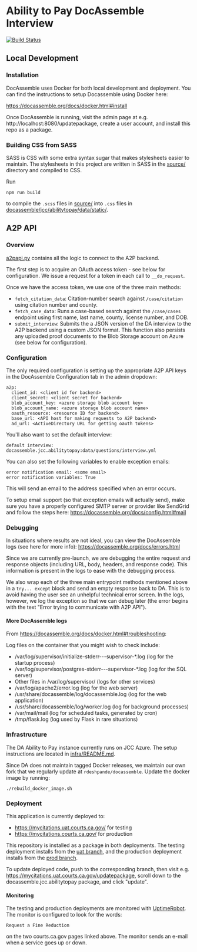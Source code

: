 # Ability to Pay DocAssemble Interview

[![Build Status](https://travis-ci.com/JudicialCouncilOfCalifornia/docassemble.jcc.abilitytopay.svg?branch=master)](https://travis-ci.com/JudicialCouncilOfCalifornia/docassemble.jcc.abilitytopay)

## Local Development

### Installation

DocAssemble uses Docker for both local development and deployment. You can find the instructions to setup Docassemble using Docker here:

https://docassemble.org/docs/docker.html#install

Once DocAssemble is running, visit the admin page at e.g. http://localhost:8080/updatepackage, create a user account, and install this repo as a package.

### Building CSS from SASS

SASS is CSS with some extra syntax sugar that makes stylesheets easier to maintain. The stylesheets in this project are written in SASS in the [source/](source/) directory and compiled to CSS.

Run

    npm run build

to compile the `.scss` files in [source/](source/) into `.css` files in [docassemble/jcc/abilitytopay/data/static/](docassemble/jcc/abilitytopay/data/static/).

## A2P API

### Overview

[a2papi.py](docassemble/jcc/abilitytopay/a2papi.py) contains all the logic to connect to the A2P backend. 

The first step is to acquire an OAuth access token - see below for configuration. We issue a request for a token in each call to `__do_request`.

Once we have the access token, we use one of the three main methods: 

* `fetch_citation_data`: Citation-number search against `/case/citation` using citation number and county.
* `fetch_case_data`: Runs a case-based search against the `/case/cases` endpoint using first name, last name, county, license number, and DOB.
* `submit_interview`: Submits the a JSON version of the DA interview to the A2P backend using a custom JSON format. This function also persists any uploaded proof documents to the Blob Storage account on Azure (see below for configuration).

### Configuration

The only required configuration is setting up the appropriate A2P API keys in the DocAssemble Configuration tab in the admin dropdown:

    a2p:
      client_id: <client id for backend>
      client_secret: <client secret for backend>
      blob_account_key: <azure storage blob account key>
      blob_account_name: <azure storage blob account name>
      oauth_resource: <resource ID for backend>
      base_url: <API host for making requests to A2P backend>
      ad_url: <ActiveDirectory URL for getting oauth tokens>

You'll also want to set the default interview:

    default interview: docassemble.jcc.abilitytopay:data/questions/interview.yml

You can also set the following variables to enable exception emails:

    error notification email: <some email>
    error notification variables: True

This will send an email to the address specified when an error occurs.

To setup email support (so that exception emails will actually send), make sure you have a properly configured SMTP server or provider like SendGrid and follow the steps here: https://docassemble.org/docs/config.html#mail

### Debugging

In situations where results are not ideal, you can view the DocAssemble logs (see here for more info): https://docassemble.org/docs/errors.html

Since we are currently pre-launch, we are debugging the entire request and response objects (including URL, body, headers, and response code). This information is present in the logs to ease with the debugging process.

We also wrap each of the three main entrypoint methods mentioned above in a `try... except` block and send an empty response back to DA. This is to avoid having the user see an unhelpful technical error screen. In the logs, however, we log the exception so that we can debug later (the error begins with the text "Error trying to communicate with A2P API").

#### More DocAssemble logs

From https://docassemble.org/docs/docker.html#troubleshooting:

Log files on the container that you might wish to check include:

- /var/log/supervisor/initialize-stderr---supervisor-*.log (log for the startup process)
- /var/log/supervisor/postgres-stderr---supervisor-*.log (log for the SQL server)
- Other files in /var/log/supervisor/ (logs for other services)
- /var/log/apache2/error.log (log for the web server)
- /usr/share/docassemble/log/docassemble.log (log for the web application)
- /usr/share/docassemble/log/worker.log (log for background processes)
- /var/mail/mail (log for scheduled tasks, generated by cron)
- /tmp/flask.log (log used by Flask in rare situations)


### Infrastructure

The DA Ability to Pay instance currently runs on JCC Azure. The setup instructions are located in [infra/README.md](infra/README.md).

Since DA does not maintain tagged Docker releases, we maintain our own fork that we regularly update at `rdeshpande/docassemble`. Update the docker image by running:

    ./rebuild_docker_image.sh

### Deployment

This application is currently deployed to:
- https://mycitations.uat.courts.ca.gov/ for testing
- https://mycitations.courts.ca.gov/ for production

This repository is installed as a package in both deployments. The testing deployment installs from the [uat branch](https://github.com/JudicialCouncilOfCalifornia/docassemble.jcc.abilitytopay/tree/uat), and the production deployment installs from the [prod branch](https://github.com/JudicialCouncilOfCalifornia/docassemble.jcc.abilitytopay/tree/prod).

To update deployed code, push to the corresponding branch, then visit e.g. https://mycitations.uat.courts.ca.gov/updatepackage, scroll down to the docassemble.jcc.abilitytopay package, and click "update".

#### Monitoring

The testing and production deployments are monitored with [UptimeRobot](https://uptimerobot.com/). The monitor is configured to look for the words:

```
Request a Fine Reduction
```

on the two courts.ca.gov pages linked above. The monitor sends an e-mail when a service goes up or down.
